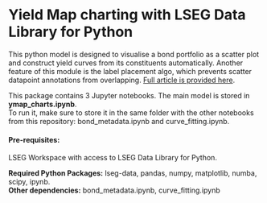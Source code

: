 # Yield Map charting with LSEG Data Library for Python
This python model is designed to visualise a bond portfolio as a scatter plot and construct yield curves from its constituents automatically. Another feature of this module is the label placement algo, which prevents scatter datapoint annotations from overlapping. [Full article is provided here](https://developers.lseg.com/article/yield-map-charting).

This package contains 3 Jupyter notebooks. The main model is stored in <b>ymap_charts.ipynb</b>.<br> 
To run it, make sure to store it in the same folder with the other notebooks from this repository: bond_metadata.ipynb and curve_fitting.ipynb.

#### Pre-requisites:

LSEG Workspace with access to LSEG Data Library for Python.

<b>Required Python Packages:</b> lseg-data, pandas, numpy, matplotlib, numba, scipy, ipynb.<br>
<b>Other dependencies:</b> bond_metadata.ipynb, curve_fitting.ipynb
